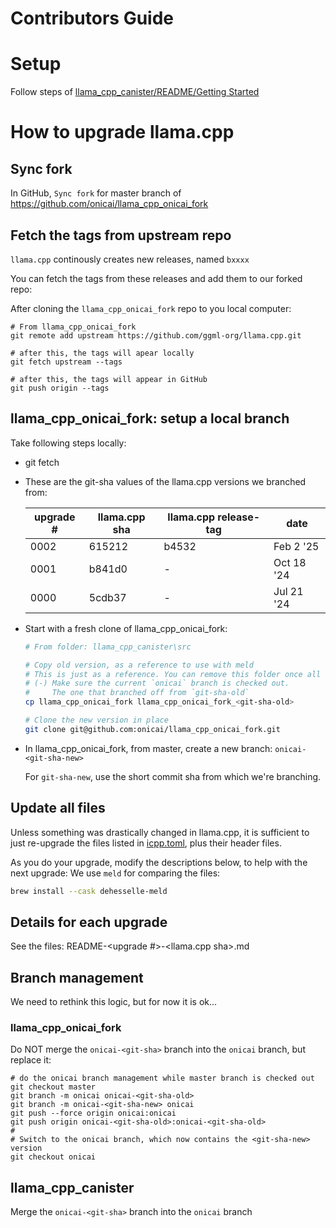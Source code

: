 # Contributors Guide

# Setup

Follow steps of [llama_cpp_canister/README/Getting Started](https://github.com/onicai/llama_cpp_canister/blob/main/README.md#getting-started)

# How to upgrade llama.cpp

## Sync fork
In GitHub, `Sync fork` for master branch of https://github.com/onicai/llama_cpp_onicai_fork

## Fetch the tags from upstream repo

`llama.cpp` continously creates new releases, named `bxxxx`

You can fetch the tags from these releases and add them to our forked repo:

After cloning the `llama_cpp_onicai_fork` repo to you local computer:

```
# From llama_cpp_onicai_fork
git remote add upstream https://github.com/ggml-org/llama.cpp.git

# after this, the tags will apear locally
git fetch upstream --tags

# after this, the tags will appear in GitHub
git push origin --tags
```

## llama_cpp_onicai_fork: setup a local branch
Take following steps locally:
- git fetch 

- These are the git-sha values of the llama.cpp versions we branched from:

  | upgrade # | llama.cpp sha | llama.cpp release-tag |    date    |
  | --------- | ------------- | --------------------- | ---------- |
  |    0002   |     615212    |         b4532         | Feb  2 '25 |
  |    0001   |     b841d0    |         -             | Oct 18 '24 |
  |    0000   |     5cdb37    |         -             | Jul 21 '24 |


- Start with a fresh clone of llama_cpp_onicai_fork:
  ```bash
  # From folder: llama_cpp_canister\src

  # Copy old version, as a reference to use with meld
  # This is just as a reference. You can remove this folder once all done.
  # (-) Make sure the current `onicai` branch is checked out.
  #     The one that branched off from `git-sha-old`
  cp llama_cpp_onicai_fork llama_cpp_onicai_fork_<git-sha-old>

  # Clone the new version in place
  git clone git@github.com:onicai/llama_cpp_onicai_fork.git
  ```

- In llama_cpp_onicai_fork, from master, create a new branch: `onicai-<git-sha-new>`

  For `git-sha-new`, use the short commit sha from which we're branching.

## Update all files

Unless something was drastically changed in llama.cpp, it is sufficient to just re-upgrade the files 
listed in [icpp.toml](https://github.com/onicai/llama_cpp_canister/blob/main/icpp.toml), plus their
header files.

As you do your upgrade, modify the descriptions below, to help with the next upgrade:
We use `meld` for comparing the files:

```bash
brew install --cask dehesselle-meld
```

## Details for each upgrade

See the files: README-<upgrade #>-<llama.cpp sha>.md

## Branch management

We need to rethink this logic, but for now it is ok...

### llama_cpp_onicai_fork
Do NOT merge the `onicai-<git-sha>` branch into the `onicai` branch, but replace it:

```
# do the onicai branch management while master branch is checked out
git checkout master
git branch -m onicai onicai-<git-sha-old>
git branch -m onicai-<git-sha-new> onicai
git push --force origin onicai:onicai
git push origin onicai-<git-sha-old>:onicai-<git-sha-old>
#
# Switch to the onicai branch, which now contains the <git-sha-new> version
git checkout onicai
```

## llama_cpp_canister

Merge the `onicai-<git-sha>` branch into the `onicai` branch